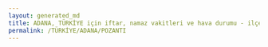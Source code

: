 ```yaml
---
layout: generated_md
title: ADANA, TÜRKİYE için iftar, namaz vakitleri ve hava durumu - ilçe/eyalet seç
permalink: /TÜRKİYE/ADANA/POZANTI
---
```


<script type="text/javascript">
  var country = TÜRKİYE;
  var city = ADANA;
  var state = POZANTI;
  var lat = 72;
  var lon = 21;
</script>
